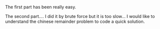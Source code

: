 The first part has been really easy.

The second part.... I did it by brute force but it is too slow... I would like to understand the chinese remainder problem to code a quick solution.
